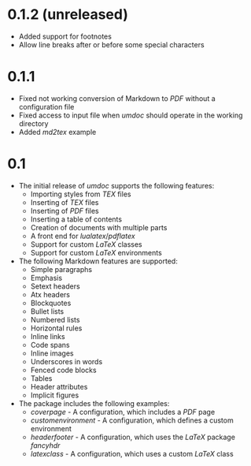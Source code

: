 
# 0.1.2 (unreleased)

* Added support for footnotes
* Allow line breaks after or before some special characters

# 0.1.1

* Fixed not working conversion of Markdown to *PDF* without a configuration file 
* Fixed access to input file when *umdoc* should operate in the working directory
* Added *md2tex* example
    
# 0.1

* The initial release of *umdoc* supports the following features:
    * Importing styles from *TEX* files
    * Inserting of *TEX* files
    * Inserting of *PDF* files
    * Inserting a table of contents
    * Creation of documents with multiple parts
    * A front end for *lualatex*/*pdflatex*
    * Support for custom *LaTeX* classes
    * Support for custom *LaTeX* environments
* The following Markdown features are supported:
    * Simple paragraphs
    * Emphasis
    * Setext headers
    * Atx headers
    * Blockquotes
    * Bullet lists
    * Numbered lists
    * Horizontal rules
    * Inline links
    * Code spans
    * Inline images
    * Underscores in words
    * Fenced code blocks
    * Tables
    * Header attributes
    * Implicit figures
* The package includes the following examples:
    * *coverpage* - A configuration, which includes a *PDF* page    
    * *customenvironment* - A configuration, which defines a custom environment
    * *headerfooter* - A configuration, which uses the *LaTeX* package *fancyhdr*
    * *latexclass* - A configuration, which uses a custom *LaTeX* class
